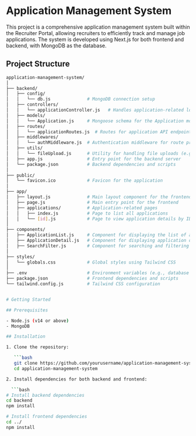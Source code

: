 # Application Management System

This project is a comprehensive application management system built within the Recruiter Portal, allowing recruiters to efficiently track and manage job applications. The system is developed using Next.js for both frontend and backend, with MongoDB as the database.

## Project Structure

```bash
application-management-system/
│
├── backend/
│   ├── config/
│   │   └── db.js              # MongoDB connection setup
│   ├── controllers/
│   │   └── applicationController.js   # Handles application-related logic
│   ├── models/
│   │   └── Application.js     # Mongoose schema for the Application model
│   ├── routes/
│   │   └── applicationRoutes.js  # Routes for application API endpoints
│   ├── middlewares/
│   │   └── authMiddleware.js  # Authentication middleware for route protection
│   ├── utils/
│   │   └── fileUpload.js      # Utility for handling file uploads (e.g., resumes)
│   ├── app.js                 # Entry point for the backend server
│   └── package.json           # Backend dependencies and scripts
│
├── public/
│   └── favicon.ico            # Favicon for the application
│
├── app/
│   ├── layout.js              # Main layout component for the frontend
│   ├── page.js                # Main entry point for the frontend
│   ├── applications/          # Application-related pages
│   │   ├── index.js           # Page to list all applications
│   │   └── [id].js            # Page to view application details by ID
│
├── components/
│   ├── ApplicationList.js     # Component for displaying the list of applications
│   ├── ApplicationDetail.js   # Component for displaying application details
│   ├── SearchFilter.js        # Component for searching and filtering applications
│
├── styles/
│   └── globals.css            # Global styles using Tailwind CSS
│
├── .env                       # Environment variables (e.g., database connection string)
├── package.json               # Frontend dependencies and scripts
└── tailwind.config.js         # Tailwind CSS configuration


# Getting Started

## Prerequisites

- Node.js (v14 or above)
- MongoDB

## Installation

1. Clone the repository:

   ```bash
   git clone https://github.com/yourusername/application-management-system.git
   cd application-management-system

2. Install dependencies for both backend and frontend:

  ```bash
# Install backend dependencies
cd backend
npm install

# Install frontend dependencies
cd ../
npm install
